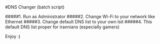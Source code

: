 #DNS Changer (batch script)

#####1. Run as Administrator
#####2. Change Wi-Fi to your network like Ethernet
#####3. Change default DNS list to your own lsit
#####4. This default DNS list proper for irannians (especially gamers) 

Enjoy :)
